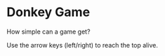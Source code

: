Donkey Game
===========

How simple can a game get?

Use the arrow keys (left/right) to reach the top alive.